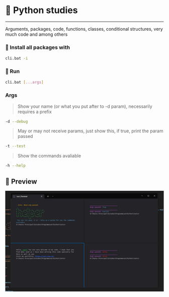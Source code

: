 # 🐍 Python studies 
---

<p>
    Arguments, packages, code, functions, classes, conditional structures, very much code and among others
</p>

### 🌵 Install all packages with

```bash
cli.bat -i
```

<!-- > I used pip freeze for generate a list of packages and put the names (and versions) in requirement.txt or use pipreqs --force for put it correctly only what is necessary -->

### 🚗 Run

```bash
cli.bat [...args] 
```

### Args

> Show your name (or what you put after to -d param), necessarily requires a prefix
```bash 
-d --debug
``` 
> May or may not receive params, just show this, if true, print the param passed
```bash 
-t --test
``` 

> Show the commands avaliable 
```bash 
-h --help
``` 

## 🐑 Preview

<img src="preview.png" />
